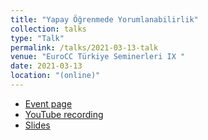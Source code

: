 ```yaml
---
title: "Yapay Öğrenmede Yorumlanabilirlik"
collection: talks
type: "Talk"
permalink: /talks/2021-03-13-talk
venue: "EuroCC Türkiye Seminerleri IX "
date: 2021-03-13
location: "(online)"
---
```


- [Event page](https://indico.truba.gov.tr/event/23/)
- [YouTube recording](https://www.youtube.com/watch?v=b-kjs6iD9Ic)
- [Slides](https://indico.truba.gov.tr/event/23/attachments/67/176/%C4%B0lker_Birbil.pdf)
